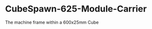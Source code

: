 CubeSpawn-625-Module-Carrier
============================

The machine frame within a 600x25mm Cube
